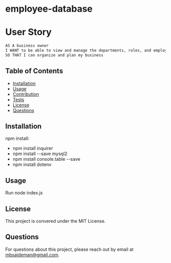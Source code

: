 # employee-database

# User Story

```md
AS A business owner
I WANT to be able to view and manage the departments, roles, and employees in my company
SO THAT I can organize and plan my business
```

## Table of Contents

- [Installation](#installation)
- [Usage](#usage)
- [Contribution](#contribution)
- [Tests](#tests)
- [License](#license)
- [Questions](#questions)

## Installation

npm install:

- npm install inquirer
- npm install --save mysql2
- npm install console.table --save
- npm install dotenv

## Usage

Run node index.js

## License

This project is convered under the MIT License.

## Questions

For questions about this project, please reach out by email at mbsaideman@gmail.com.
